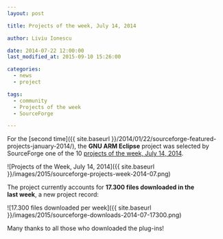 ```yaml
---
layout: post

title: Projects of the week, July 14, 2014

author: Liviu Ionescu

date: 2014-07-22 12:00:00
last_modified_at: 2015-09-10 15:26:00

categories:
  - news
  - project

tags:
  - community
  - Projects of the week
  - SourceForge

---
```


For the [second time]({{ site.baseurl }}/2014/01/22/sourceforge-featured-projects-january-2014/), the **GNU ARM Eclipse** project was selected by SourceForge one of the 10 [projects of the week, July 14, 2014](http://sourceforge.net/blog/projects-of-the-week-july-14-2014/).

![Projects of the Week, July 14, 2014]({{ site.baseurl }}/images/2015/sourceforge-projects-week-2014-07.png)

The project currently accounts for **17.300 files downloaded in the last week**, a new project record:

![17.300 files downloaded per week]({{ site.baseurl }}/images/2015/sourceforge-downloads-2014-07-17300.png)


Many thanks to all those who downloaded the plug-ins!
